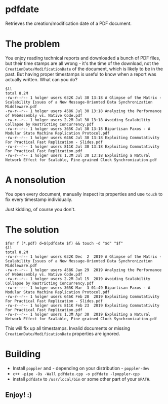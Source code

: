 # pdfdate
Retrieves the creation/modification date of a PDF document.

# The problem
You enjoy reading technical reports and downloaded a bunch of PDF files, but
their time stamps are all wrong - it's the time of the download, not the
```CreationDate/ModificationDate``` of the document, which is likely to be in the
past. But having proper timestamps is useful to know when a report was
actually written. What can you do?
```
$ll
total 8.2M
-rw-r--r-- 1 holger users 632K Jul 30 13:18 A Glimpse of the Matrix - Scalability Issues of a New Message-Oriented Data Synchronization Middleware.pdf
-rw-r--r-- 1 holger users 458K Jul 30 13:18 Analyzing the Performance of WebAssembly vs. Native Code.pdf
-rw-r--r-- 1 holger users 2.2M Jul 30 13:18 Avoiding Scalability Collapse by Restricting Concurrency.pdf
-rw-r--r-- 1 holger users 365K Jul 30 13:18 Bipartisan Paxos - A Modular State Machine Replication Protocol.pdf
-rw-r--r-- 1 holger users 646K Jul 30 13:18 Exploiting Commutativity For Practical Fast Replication - Slides.pdf
-rw-r--r-- 1 holger users 811K Jul 30 13:18 Exploiting Commutativity For Practical Fast Replication.pdf
-rw-r--r-- 1 holger users 1.3M Jul 30 13:18 Exploiting a Natural Network Effect for Scalable, Fine-grained Clock Synchronization.pdf
```

# A nonsolution
You open every document, manually inspect its properties and use ```touch``` to fix every timestamp individually.

Just kidding, of course you don't.

# The solution
```
$for f (*.pdf) d=$(pdfdate $f) && touch -d "$d" "$f"
$ll                                                 
total 8.2M
-rw-r--r-- 1 holger users 632K Dec  2  2019 A Glimpse of the Matrix - Scalability Issues of a New Message-Oriented Data Synchronization Middleware.pdf
-rw-r--r-- 1 holger users 458K Jan 29  2019 Analyzing the Performance of WebAssembly vs. Native Code.pdf
-rw-r--r-- 1 holger users 2.2M Jul 15  2019 Avoiding Scalability Collapse by Restricting Concurrency.pdf
-rw-r--r-- 1 holger users 365K Mar  3 01:49 Bipartisan Paxos - A Modular State Machine Replication Protocol.pdf
-rw-r--r-- 1 holger users 646K Feb 28  2019 Exploiting Commutativity For Practical Fast Replication - Slides.pdf
-rw-r--r-- 1 holger users 811K Feb 23  2019 Exploiting Commutativity For Practical Fast Replication.pdf
-rw-r--r-- 1 holger users 1.3M Apr 30  2019 Exploiting a Natural Network Effect for Scalable, Fine-grained Clock Synchronization.pdf
```
This will fix up all timestamps. Invalid documents or missing ```CreationDate/ModificationDate``` properties are ignored.

# Building
- Install ```poppler``` and - depending on your distribution - ```poppler-dev```
- ```c++ -pipe -Os -Wall pdfdate.cpp -o pdfdate -lpoppler-cpp```
- install ```pdfdate``` to ```/usr/local/bin``` or some other part of your ```$PATH```.

## Enjoy! :)

